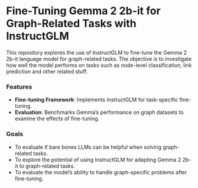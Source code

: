 # Fine-Tuning Gemma 2 2b-it for Graph-Related Tasks with InstructGLM

This repository explores the use of InstructGLM to fine-tune the Gemma 2 2b-it language model for graph-related tasks. The objective is to investigate how well the model performs on tasks such as node-level classification, link prediction and other related stuff.

### Features
- **Fine-tuning Framework**: Implements InstructGLM for task-specific fine-tuning.
- **Evaluation**: Benchmarks Gemma’s performance on graph datasets to examine the effects of fine-tuning.

### Goals
- To evaluate if bare bones LLMs can be helpful when solving graph-related tasks.
- To explore the potential of using InstructGLM for adapting Gemma 2 2b-it to graph-related tasks.
- To evaluate the model’s ability to handle graph-specific problems after fine-tuning.